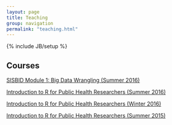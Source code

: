 ```yaml
---
layout: page
title: Teaching
group: navigation
permalink: "teaching.html"
---
```

{% include JB/setup %}

Courses
-------------

[SISBID Module 1: Big Data Wrangling (Summer 2016)](http://sisbid.github.io/Module1/)

[Introduction to R for Public Health Researchers (Summer 2016)](http://www.aejaffe.com/summerR_2016/)

[Introduction to R for Public Health Researchers (Winter 2016)](http://www.aejaffe.com/winterR_2016/)

[Introduction to R for Public Health Researchers (Summer 2015)](http://www.aejaffe.com/summerR_2015/)

